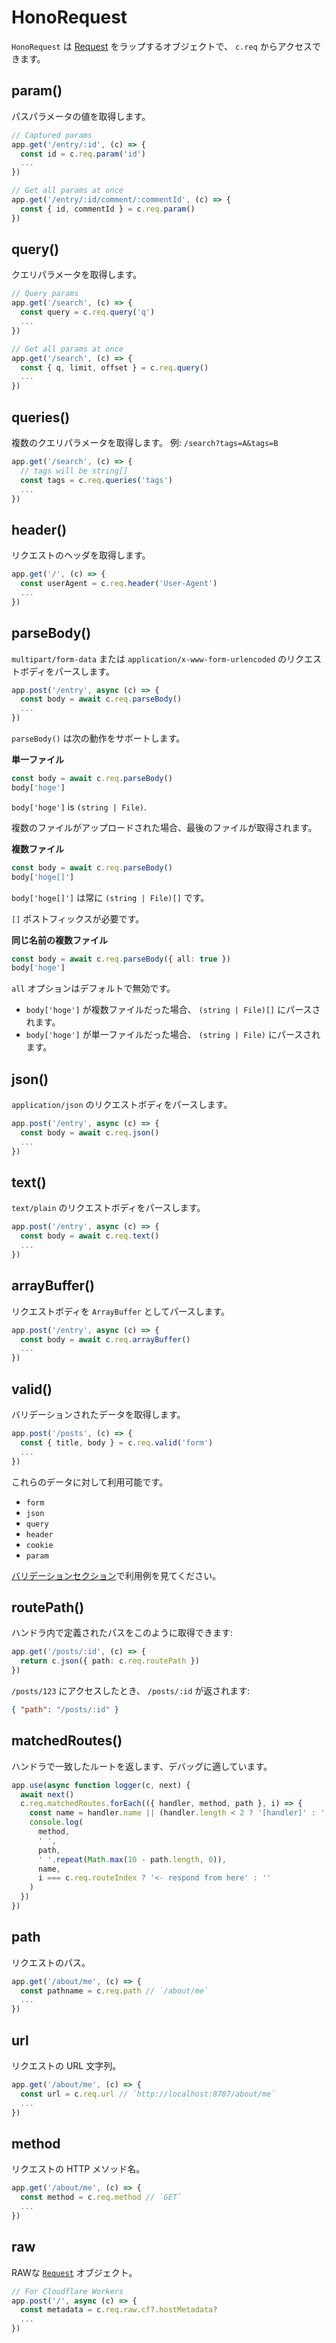 # HonoRequest

`HonoRequest` は [Request](https://developer.mozilla.org/en-US/docs/Web/API/Request) をラップするオブジェクトで、 `c.req` からアクセスできます。

## param()

パスパラメータの値を取得します。
```ts
// Captured params
app.get('/entry/:id', (c) => {
  const id = c.req.param('id')
  ...
})

// Get all params at once
app.get('/entry/:id/comment/:commentId', (c) => {
  const { id, commentId } = c.req.param()
})
```

## query()

クエリパラメータを取得します。

```ts
// Query params
app.get('/search', (c) => {
  const query = c.req.query('q')
  ...
})

// Get all params at once
app.get('/search', (c) => {
  const { q, limit, offset } = c.req.query()
  ...
})
```

## queries()

複数のクエリパラメータを取得します。 例: `/search?tags=A&tags=B`

```ts
app.get('/search', (c) => {
  // tags will be string[]
  const tags = c.req.queries('tags')
  ...
})
```

## header()

リクエストのヘッダを取得します。

```ts
app.get('/', (c) => {
  const userAgent = c.req.header('User-Agent')
  ...
})
```

## parseBody()

`multipart/form-data` または `application/x-www-form-urlencoded` のリクエストボディをパースします。

```ts
app.post('/entry', async (c) => {
  const body = await c.req.parseBody()
  ...
})
```

`parseBody()` は次の動作をサポートします。

**単一ファイル**

```ts
const body = await c.req.parseBody()
body['hoge']
```

`body['hoge']` is `(string | File)`.

複数のファイルがアップロードされた場合、最後のファイルが取得されます。

**複数ファイル**

```ts
const body = await c.req.parseBody()
body['hoge[]']
```

`body['hoge[]']` は常に `(string | File)[]` です。

`[]` ポストフィックスが必要です。

**同じ名前の複数ファイル**

```ts
const body = await c.req.parseBody({ all: true })
body['hoge']
```

`all` オプションはデフォルトで無効です。

- `body['hoge']` が複数ファイルだった場合、 `(string | File)[]` にパースされます。
- `body['hoge']` が単一ファイルだった場合、 `(string | File)` にパースされます。

## json()

`application/json` のリクエストボディをパースします。

```ts
app.post('/entry', async (c) => {
  const body = await c.req.json()
  ...
})
```

## text()

`text/plain` のリクエストボディをパースします。

```ts
app.post('/entry', async (c) => {
  const body = await c.req.text()
  ...
})
```

## arrayBuffer()

リクエストボディを `ArrayBuffer` としてパースします。

```ts
app.post('/entry', async (c) => {
  const body = await c.req.arrayBuffer()
  ...
})
```

## valid()

バリデーションされたデータを取得します。
```ts
app.post('/posts', (c) => {
  const { title, body } = c.req.valid('form')
  ...
})
```

これらのデータに対して利用可能です。

- `form`
- `json`
- `query`
- `header`
- `cookie`
- `param`

[バリデーションセクション](/guides/validation)で利用例を見てください。

## routePath()

ハンドラ内で定義されたパスをこのように取得できます:

```ts
app.get('/posts/:id', (c) => {
  return c.json({ path: c.req.routePath })
})
```

`/posts/123` にアクセスしたとき、 `/posts/:id` が返されます:

```json
{ "path": "/posts/:id" }
```

## matchedRoutes()

ハンドラで一致したルートを返します、デバッグに適しています。

```ts
app.use(async function logger(c, next) {
  await next()
  c.req.matchedRoutes.forEach(({ handler, method, path }, i) => {
    const name = handler.name || (handler.length < 2 ? '[handler]' : '[middleware]')
    console.log(
      method,
      ' ',
      path,
      ' '.repeat(Math.max(10 - path.length, 0)),
      name,
      i === c.req.routeIndex ? '<- respond from here' : ''
    )
  })
})
```

## path

リクエストのパス。

```ts
app.get('/about/me', (c) => {
  const pathname = c.req.path // `/about/me`
  ...
})
```

## url

リクエストの URL 文字列。

```ts
app.get('/about/me', (c) => {
  const url = c.req.url // `http://localhost:8787/about/me`
  ...
})
```

## method

リクエストの HTTP メソッド名。

```ts
app.get('/about/me', (c) => {
  const method = c.req.method // `GET`
  ...
})
```

## raw

RAWな [`Request`](https://developer.mozilla.org/en-US/docs/Web/API/Request) オブジェクト。

```ts
// For Cloudflare Workers
app.post('/', async (c) => {
  const metadata = c.req.raw.cf?.hostMetadata?
  ...
})
```
